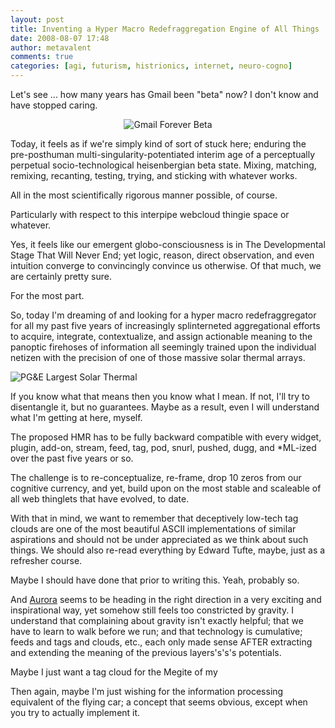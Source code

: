 ```yaml
---
layout: post
title: Inventing a Hyper Macro Redefraggregation Engine of All Things
date: 2008-08-07 17:48
author: metavalent
comments: true
categories: [agi, futurism, histrionics, internet, neuro-cogno]
---
```

Let's see ... how many years has Gmail been "beta" now? I don't know and have stopped caring.

<div align="center"><img src="http://img105.imageshack.us/img105/602/logomw3.png" alt="Gmail Forever Beta" /></div>

Today, it feels as if we're simply kind of sort of stuck here; enduring the pre-posthuman multi-singularity-potentiated interim age of a perceptually perpetual socio-technological heisenbergian beta state. Mixing, matching, remixing, recanting, testing, trying, and sticking with whatever works.

All in the most scientifically rigorous manner possible, of course.

Particularly with respect to this interpipe webcloud thingie space or whatever.

Yes, it feels like our emergent globo-consciousness is in The Developmental Stage That Will Never End; yet logic, reason, direct observation, and even intuition converge to convincingly convince us otherwise. Of that much, we are certainly pretty sure.

For the most part.

So, today I'm dreaming of and looking for a hyper macro redefraggregator for all my past five years of increasingly splinterneted aggregational efforts to acquire, integrate, contextualize, and assign actionable meaning to the panoptic firehoses of information all seemingly trained upon the individual netizen with the precision of one of those massive solar thermal arrays.

<img src="http://img161.imageshack.us/img161/3559/mojavecasolararraycs1.jpg" alt="PG&amp;E Largest Solar Thermal" />

If you know what that means then you know what I mean. If not, I'll try to disentangle it, but no guarantees. Maybe as a result, even I will understand what I'm getting at here, myself.

The proposed HMR has to be fully backward compatible with every widget, plugin, add-on, stream, feed, tag, pod, snurl, pushed, dugg, and *ML-ized over the past five years or so. 

The challenge is to re-conceptualize, re-frame, drop 10 zeros from our cognitive currency, and yet, build upon on the most stable and scaleable of all web thinglets that have evolved, to date.

With that in mind, we want to remember that deceptively low-tech tag clouds are one of the most beautiful ASCII implementations of similar aspirations and should not be under appreciated as we think about such things. We should also re-read everything by Edward Tufte, maybe, just as a refresher course.

Maybe I should have done that prior to writing this. Yeah, probably so.

And <a href="http://adaptivepath.com/aurora/">Aurora</a> seems to be heading in the right direction in a very exciting and inspirational way, yet somehow still feels too constricted by gravity. I understand that complaining about gravity isn't exactly helpful; that we have to learn to walk before we run; and that technology is cumulative; feeds and tags and clouds, etc., each only made sense AFTER extracting and extending the meaning of the previous layers's's's potentials.

Maybe I just want a tag cloud for the Megite of my 

Then again, maybe I'm just wishing for the information processing equivalent of the flying car; a concept that seems obvious, except when you try to actually implement it.
